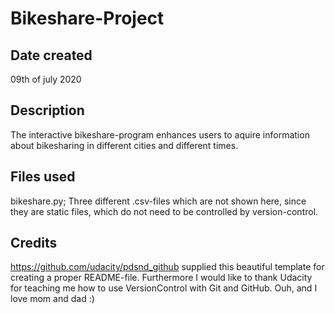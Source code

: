 # Bikeshare-Project

## Date created
09th of july 2020

## Description
The interactive bikeshare-program enhances users to aquire information about bikesharing in different cities and different times.

## Files used
bikeshare.py;
Three different .csv-files which are not shown here, since they are static files, which do not need to be controlled by version-control.

## Credits
https://github.com/udacity/pdsnd_github supplied this beautiful template for creating a proper README-file. Furthermore I would like to thank Udacity for teaching me how to use VersionControl with Git and GitHub. Ouh, and I love mom and dad :)